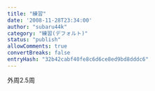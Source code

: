 ```yaml
---
title: "練習"
date: '2008-11-28T23:34:00'
author: "subaru44k"
category: "練習(デフォルト)"
status: "publish"
allowComments: true
convertBreaks: false
entryHash: "32b42cabf40fe8c6d6ce8ed9bd8dddc6"
---
```

外周2.5周
